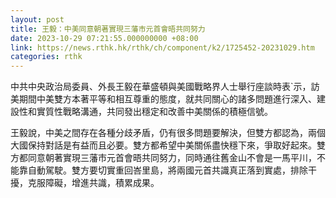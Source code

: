 ```yaml
---
layout: post
title: 王毅：中美同意朝著實現三藩市元首會晤共同努力
date: 2023-10-29 07:21:55.000000000 +08:00
link: https://news.rthk.hk/rthk/ch/component/k2/1725452-20231029.htm
categories: rthk
---
```


中共中央政治局委員、外長王毅在華盛頓與美國戰略界人士舉行座談時表`示，訪美期間中美雙方本著平等和相互尊重的態度，就共同關心的諸多問題進行深入、建設性和實質性戰略溝通，共同發出穩定和改善中美關係的積極信號。

王毅說，中美之間存在各種分歧矛盾，仍有很多問題要解決，但雙方都認為，兩個大國保持對話是有益而且必要。雙方都希望中美關係盡快穩下來，爭取好起來。雙方都同意朝著實現三藩市元首會晤共同努力，同時通往舊金山不會是一馬平川，不能靠自動駕駛。雙方要切實重回峇里島，將兩國元首共識真正落到實處，排除干擾，克服障礙，增進共識，積累成果。
